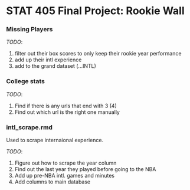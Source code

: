 # STAT 405 Final Project: Rookie Wall

### Missing Players
*TODO*:
1. filter out their box scores to only keep their rookie year performance
2. add up their intl experience
3. add to the grand dataset (...INTL)

### College stats
*TODO*:
1. Find if there is any urls that end with 3 (4)
2. Find out which url is the right one manually

### intl_scrape.rmd
Used to scrape internaional experience.

*TODO*: 
1. Figure out how to scrape the year column
2. Find out the last year they played before going to the NBA
3. Add up pre-NBA intl. games and minutes
4. Add columns to main database
